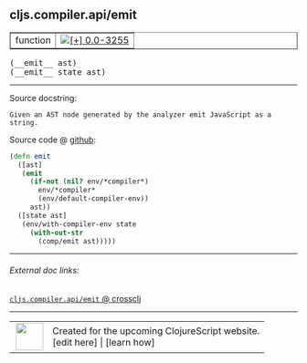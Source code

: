 ## cljs.compiler.api/emit



 <table border="1">
<tr>
<td>function</td>
<td><a href="https://github.com/cljsinfo/cljs-api-docs/tree/0.0-3255"><img valign="middle" alt="[+] 0.0-3255" title="Added in 0.0-3255" src="https://img.shields.io/badge/+-0.0--3255-lightgrey.svg"></a> </td>
</tr>
</table>


 <samp>
(__emit__ ast)<br>
</samp>
 <samp>
(__emit__ state ast)<br>
</samp>

---





Source docstring:

```
Given an AST node generated by the analyzer emit JavaScript as a string.
```


Source code @ [github](https://github.com/clojure/clojurescript/blob/r1.7.122/src/main/clojure/cljs/compiler/api.clj#L20-L31):

```clj
(defn emit
  ([ast]
   (emit
     (if-not (nil? env/*compiler*)
       env/*compiler*
       (env/default-compiler-env))
     ast))
  ([state ast]
   (env/with-compiler-env state
     (with-out-str
       (comp/emit ast)))))
```

<!--
Repo - tag - source tree - lines:

 <pre>
clojurescript @ r1.7.122
└── src
    └── main
        └── clojure
            └── cljs
                └── compiler
                    └── <ins>[api.clj:20-31](https://github.com/clojure/clojurescript/blob/r1.7.122/src/main/clojure/cljs/compiler/api.clj#L20-L31)</ins>
</pre>

-->

---



###### External doc links:

[`cljs.compiler.api/emit` @ crossclj](http://crossclj.info/fun/cljs.compiler.api/emit.html)<br>

---

 <table>
<tr><td>
<img valign="middle" align="right" width="48px" src="http://i.imgur.com/Hi20huC.png">
</td><td>
Created for the upcoming ClojureScript website.<br>
[edit here] | [learn how]
</td></tr></table>

[edit here]:https://github.com/cljsinfo/cljs-api-docs/blob/master/cljsdoc/cljs.compiler.api/emit.cljsdoc
[learn how]:https://github.com/cljsinfo/cljs-api-docs/wiki/cljsdoc-files

<!--

This information was too distracting to show to readers, but I'll leave it
commented here since it is helpful to:

- pretty-print the data used to generate this document
- and show how to retrieve that data



The API data for this symbol:

```clj
{:ns "cljs.compiler.api",
 :name "emit",
 :signature ["[ast]" "[state ast]"],
 :history [["+" "0.0-3255"]],
 :type "function",
 :full-name-encode "cljs.compiler.api/emit",
 :source {:code "(defn emit\n  ([ast]\n   (emit\n     (if-not (nil? env/*compiler*)\n       env/*compiler*\n       (env/default-compiler-env))\n     ast))\n  ([state ast]\n   (env/with-compiler-env state\n     (with-out-str\n       (comp/emit ast)))))",
          :title "Source code",
          :repo "clojurescript",
          :tag "r1.7.122",
          :filename "src/main/clojure/cljs/compiler/api.clj",
          :lines [20 31]},
 :full-name "cljs.compiler.api/emit",
 :docstring "Given an AST node generated by the analyzer emit JavaScript as a string."}

```

Retrieve the API data for this symbol:

```clj
;; from Clojure REPL
(require '[clojure.edn :as edn])
(-> (slurp "https://raw.githubusercontent.com/cljsinfo/cljs-api-docs/catalog/cljs-api.edn")
    (edn/read-string)
    (get-in [:symbols "cljs.compiler.api/emit"]))
```

-->
